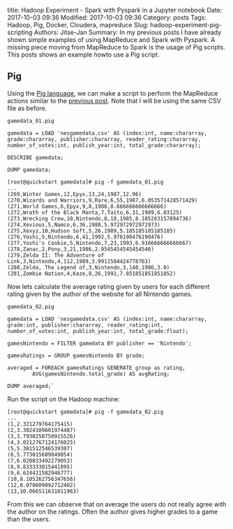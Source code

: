 title: Hadoop Experiment - Spark with Pyspark in a Jupyter notebook
Date: 2017-10-03 09:36
Modified: 2017-10-03 09:36
Category: posts
Tags: Hadoop, Pig, Docker, Cloudera, mapreduce
Slug: hadoop-experiment-pig-scripting
Authors: Jitse-Jan
Summary: In my previous posts I have already shown simple examples of using MapReduce and Spark with Pyspark. A missing piece moving from MapReduce to Spark is the usage of Pig scripts. This posts shows an example howto use a Pig script. 

## Pig
Using the [Pig language](https://pig.apache.org/docs/r0.7.0/piglatin_ref2.html), we can make a script to perform the MapReduce actions similar to the [previous post](http://jitsejan.com/hadoop-experiment-mapreduce-on-cloudera.html). Note that I will be using the same CSV file as before.


`gamedata_01.pig`
```
gamedata = LOAD 'nesgamedata.csv' AS (index:int, name:chararray, grade:chararray, publisher:chararray, reader_rating:chararray, number_of_votes:int, publish_year:int, total_grade:chararray);

DESCRIBE gamedata;

DUMP gamedata;
```
```shell
[root@quickstart gamedata]# pig -f gamedata_01.pig
...
(269,Winter Games,12,Epyx,13,24,1987,12.96)
(270,Wizards and Warriors,9,Rare,6,55,1987,6.053571428571429)
(271,World Games,6,Epyx,9,8,1986,8.666666666666666)
(272,Wrath of the Black Manta,7,Taito,6,31,1989,6.03125)
(273,Wrecking Crew,10,Nintendo,8,18,1985,8.105263157894736)
(274,Xevious,5,Namco,6,36,1988,5.972972972972973)
(275,Xexyz,10,Hudson Soft,5,26,1989,5.185185185185185)
(276,Yoshi,5,Nintendo,6,41,1992,5.976190476190476)
(277,Yoshi's Cookie,5,Nintendo,7,23,1993,6.916666666666667)
(278,Zanac,2,Pony,3,21,1986,2.9545454545454546)
(279,Zelda II: The Adventure of Link,3,Nintendo,4,112,1989,3.9911504424778763)
(280,Zelda, The Legend of,3,Nintendo,3,140,1986,3.0)
(281,Zombie Nation,4,Kaze,8,26,1991,7.851851851851852)
```

Now lets calculate the average rating given by users for each different rating given by the author of the website for all Nintendo games.

`gamedata_02.pig`
```
gamedata = LOAD 'nesgamedata.csv' AS (index:int, name:chararray, grade:int, publisher:chararray, reader_rating:int, number_of_votes:int, publish_year:int, total_grade:float);

gamesNintendo = FILTER gamedata BY publisher == 'Nintendo';

gamesRatings = GROUP gamesNintendo BY grade;

averaged = FOREACH gamesRatings GENERATE group as rating,
        AVG(gamesNintendo.total_grade) AS avgRating;

DUMP averaged;`
```

Run the script on the Hadoop machine:
```shell
[root@quickstart gamedata]# pig -f gamedata_02.pig
...
(1,2.321279764175415)
(2,3.3024109601974487)
(3,3.7930258750915526)
(4,3.0212767124176025)
(5,5.381512546539307)
(6,5.773015689849854)
(7,6.020833492279053)
(8,9.833333015441895)
(9,6.624411582946777)
(10,8.105262756347656)
(12,8.070609092712402)
(13,10.066511631011963)
```
From this we can observe that on average the users do not really agree with the author on the ratings. Often the author gives higher grades to a game than the users.

